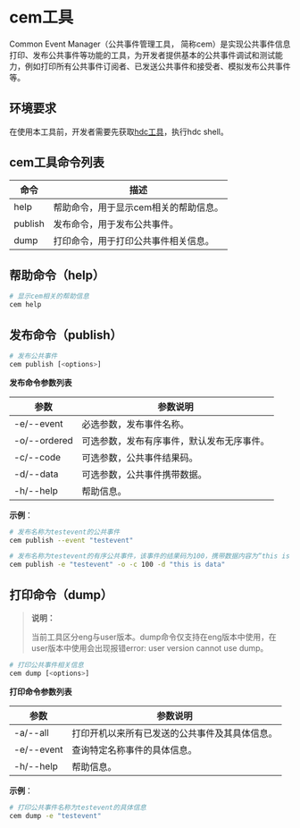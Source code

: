 # cem工具

Common Event Manager（公共事件管理工具， 简称cem）是实现公共事件信息打印、发布公共事件等功能的工具，为开发者提供基本的公共事件调试和测试能力，例如打印所有公共事件订阅者、已发送公共事件和接受者、模拟发布公共事件等。

## 环境要求

在使用本工具前，开发者需要先获取<!--Del-->[<!--DelEnd-->hdc工具<!--Del-->](../../device-dev/subsystems/subsys-toolchain-hdc-guide.md)<!--DelEnd-->，执行hdc shell。

## cem工具命令列表

| 命令 | 描述 |
| ---- | --- |
| help | 帮助命令，用于显示cem相关的帮助信息。 |
| publish | 发布命令，用于发布公共事件。 |
| dump | 打印命令，用于打印公共事件相关信息。 |

## 帮助命令（help）

  ```bash
  # 显示cem相关的帮助信息
  cem help
  ```

## 发布命令（publish）

  ```bash
  # 发布公共事件
  cem publish [<options>]
  ```

  **发布命令参数列表**

  | 参数         | 参数说明                                    |
  | ------------ | ------------------------------------------ |
  | -e/--event   | 必选参数，发布事件名称。                     |
  | -o/--ordered | 可选参数，发布有序事件，默认发布无序事件。     |
  | -c/--code    | 可选参数，公共事件结果码。                   |
  | -d/--data    | 可选参数，公共事件携带数据。                 |
  | -h/--help    | 帮助信息。                                 |

  **示例**：

  ```bash
  # 发布名称为testevent的公共事件
  cem publish --event "testevent"
  ```
  
  ```bash
  # 发布名称为testevent的有序公共事件，该事件的结果码为100，携带数据内容为“this is data”
  cem publish -e "testevent" -o -c 100 -d "this is data"
  ```

## 打印命令（dump）

> **说明：**
> 
> 当前工具区分eng与user版本。dump命令仅支持在eng版本中使用，在user版本中使用会出现报错error: user version cannot use dump。

  ```bash
  # 打印公共事件相关信息
  cem dump [<options>]
  ```

  **打印命令参数列表**

  | 参数       | 参数说明                                     |
  | ---------- | -------------------------------------------- |
  | -a/--all   | 打印开机以来所有已发送的公共事件及其具体信息。 |
  | -e/--event | 查询特定名称事件的具体信息。                   |
  | -h/--help  | 帮助信息。                                     |

  **示例**：

  ```bash
  # 打印公共事件名称为testevent的具体信息
  cem dump -e "testevent"
  ```
